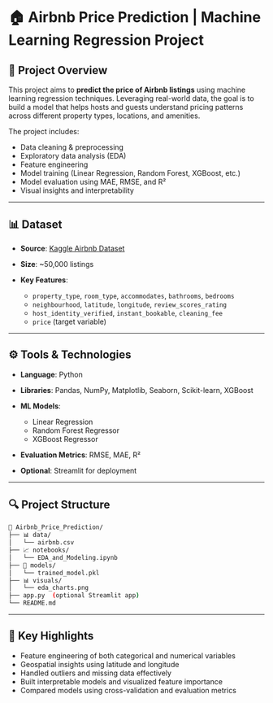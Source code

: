 
# 🏠 Airbnb Price Prediction | Machine Learning Regression Project

## 📌 Project Overview

This project aims to **predict the price of Airbnb listings** using machine learning regression techniques. Leveraging real-world data, the goal is to build a model that helps hosts and guests understand pricing patterns across different property types, locations, and amenities.

The project includes:

* Data cleaning & preprocessing
* Exploratory data analysis (EDA)
* Feature engineering
* Model training (Linear Regression, Random Forest, XGBoost, etc.)
* Model evaluation using MAE, RMSE, and R²
* Visual insights and interpretability

---

## 📊 Dataset

* **Source**: [Kaggle Airbnb Dataset](https://www.kaggle.com/)
* **Size**: \~50,000 listings
* **Key Features**:

  * `property_type`, `room_type`, `accommodates`, `bathrooms`, `bedrooms`
  * `neighbourhood`, `latitude`, `longitude`, `review_scores_rating`
  * `host_identity_verified`, `instant_bookable`, `cleaning_fee`
  * `price` (target variable)

---

## ⚙️ Tools & Technologies

* **Language**: Python
* **Libraries**: Pandas, NumPy, Matplotlib, Seaborn, Scikit-learn, XGBoost
* **ML Models**:

  * Linear Regression
  * Random Forest Regressor
  * XGBoost Regressor
* **Evaluation Metrics**: RMSE, MAE, R²
* **Optional**: Streamlit for deployment

---

## 🔍 Project Structure

```bash
📁 Airbnb_Price_Prediction/
├── 📊 data/
│   └── airbnb.csv
├── 📈 notebooks/
│   └── EDA_and_Modeling.ipynb
├── 🧠 models/
│   └── trained_model.pkl
├── 📊 visuals/
│   └── eda_charts.png
├── app.py  (optional Streamlit app)
└── README.md
```

---

## 📌 Key Highlights

* Feature engineering of both categorical and numerical variables
* Geospatial insights using latitude and longitude
* Handled outliers and missing data effectively
* Built interpretable models and visualized feature importance
* Compared models using cross-validation and evaluation metrics



